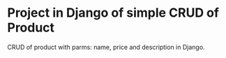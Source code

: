# Project in Django of simple CRUD of Product

CRUD of product with parms: name, price and description in Django.
